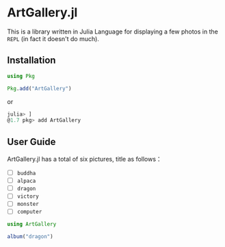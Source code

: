 # ArtGallery.jl

This is a library written in Julia Language for displaying a few photos in the `REPL` (in fact it doesn't do much).

## Installation

```julia
using Pkg

Pkg.add("ArtGallery")
```

or

```julia
julia> ]
@1.7 pkg> add ArtGallery
```

## User Guide

ArtGallery.jl has a total of six pictures, title as follows：

- [ ] `buddha`
- [ ] `alpaca`
- [ ] `dragon`
- [ ] `victory`
- [ ] `monster`
- [ ] `computer`

```julia
using ArtGallery

album("dragon")
```